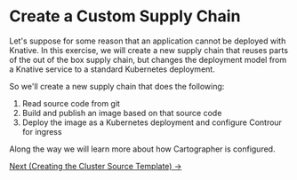 # Create a Custom Supply Chain

Let's suppose for some reason that an application cannot be deployed with Knative. In this exercise,
we will create a new supply chain that reuses parts of the out of the box supply chain, but changes
the deployment model from a Knative service to a standard Kubernetes deployment.

So we'll create a new supply chain that does the following:

1. Read source code from git
1. Build and publish an image based on that source code
1. Deploy the image as a Kubernetes deployment and configure Controur for ingress

Along the way we will learn more about how Cartographer is configured.

[Next (Creating the Cluster Source Template) -&gt;](01-ClusterSourceTemplate.md)
